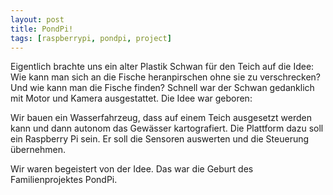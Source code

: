 ```yaml
---
layout: post
title: PondPi!
tags: [raspberrypi, pondpi, project]
---
```


Eigentlich brachte uns ein alter Plastik Schwan für den Teich auf die Idee: Wie kann man sich an die Fische heranpirschen ohne sie zu verschrecken? Und wie kann man die Fische finden? Schnell war der Schwan gedanklich mit Motor und Kamera ausgestattet. Die Idee war geboren:

Wir bauen ein Wasserfahrzeug, dass auf einem Teich ausgesetzt werden kann und dann autonom das Gewässer kartografiert. Die Plattform dazu soll ein Raspberry Pi sein. Er soll die Sensoren auswerten und die Steuerung übernehmen.

Wir waren begeistert von der Idee. Das war die Geburt des Familienprojektes PondPi.
